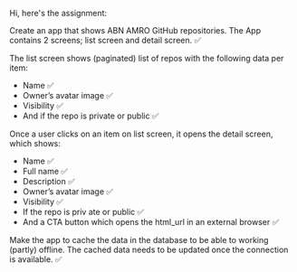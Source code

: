 Hi, here's the assignment:

Create an app that shows ABN AMRO GitHub repositories. The App contains 2
screens; list screen and detail screen. &#9989;

The list screen shows (paginated) list of repos with the following data per item:
- Name &#9989;
- Owner’s avatar image &#9989;
- Visibility &#9989;
- And if the repo is private or public &#9989;
  
Once a user clicks on an item on list screen, it opens the detail screen, which shows:
- Name &#9989;
- Full name &#9989;
- Description &#9989;
- Owner’s avatar image &#9989;
- Visibility &#9989;
- If the repo is priv ate or public &#9989;
- And a CTA button which opens the html_url in an external browser &#9989;

Make the app to cache the data in the database to be able to working (partly) offline. The
cached data needs to be updated once the connection is available. &#9989;
